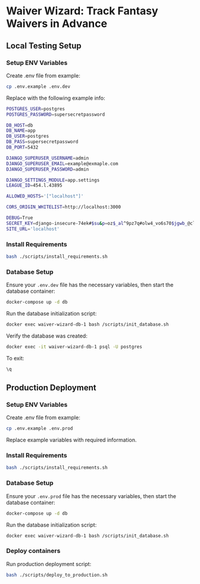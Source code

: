 # Waiver Wizard: Track Fantasy Waivers in Advance

## Local Testing Setup
### Setup ENV Variables
Create .env file from example:
```bash
cp .env.example .env.dev
```

Replace with the following example info:
```bash
POSTGRES_USER=postgres
POSTGRES_PASSWORD=supersecretpassword

DB_HOST=db
DB_NAME=app
DB_USER=postgres
DB_PASS=supersecretpassword
DB_PORT=5432

DJANGO_SUPERUSER_USERNAME=admin
DJANGO_SUPERUSER_EMAIL=example@exmaple.com
DJANGO_SUPERUSER_PASSWORD=admin

DJANGO_SETTINGS_MODULE=app.settings
LEAGUE_ID=454.l.43895

ALLOWED_HOSTS='["localhost"]'

CORS_ORIGIN_WHITELIST=http://localhost:3000

DEBUG=True
SECRET_KEY=django-insecure-74ek#$su&p=oz$_al^9pz7q#olw4_vo6s70$jgwb_@cl_=hw2m
SITE_URL='localhost'
```

### Install Requirements
```bash
bash ./scripts/install_requirements.sh
```

### Database Setup

Ensure your `.env.dev` file has the necessary variables, then start the database container:
```bash
docker-compose up -d db
```

Run the database initialization script: 
```bash
docker exec waiver-wizard-db-1 bash /scripts/init_database.sh
```

Verify the database was created:
```bash
docker exec -it waiver-wizard-db-1 psql -U postgres
```
To exit:
```bash
\q
```

## Production Deployment

### Setup ENV Variables
Create .env file from example:
```bash
cp .env.example .env.prod
```
Replace example variables with required information.

### Install Requirements
```bash
bash ./scripts/install_requirements.sh
```

### Database Setup
Ensure your `.env.prod` file has the necessary variables, then start the database container:
```bash
docker-compose up -d db
```

Run the database initialization script: 
```bash
docker exec waiver-wizard-db-1 bash /scripts/init_database.sh
```

### Deploy containers
Run production deployment script:
```bash
bash ./scripts/deploy_to_production.sh
```
